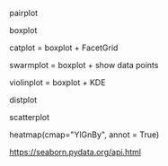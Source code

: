 
pairplot

boxplot

catplot = boxplot + FacetGrid

swarmplot = boxplot + show data points

violinplot = boxplot + KDE

distplot

scatterplot

heatmap(cmap="YlGnBy", annot = True)

https://seaborn.pydata.org/api.html
